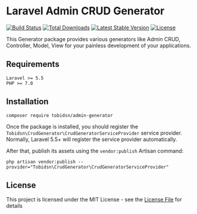 # Laravel Admin CRUD Generator

[![Build Status](https://travis-ci.org/tobidsn/admin-generator.svg)](https://travis-ci.org/tobidsn/admin-generator.svg)
[![Total Downloads](https://poser.pugx.org/tobidsn/admin-generator/d/total.svg)](https://packagist.org/packages/tobidsn/admin-generator)
[![Latest Stable Version](https://poser.pugx.org/tobidsn/admin-generator/v/stable.svg)](https://packagist.org/packages/tobidsn/admin-generator)
[![License](https://poser.pugx.org/tobidsn/admin-generator/license.svg)](https://packagist.org/packages/tobidsn/admin-generator)

This Generator package provides various generators like Admin CRUD, Controller, Model, View for your painless development of your applications.

## Requirements
    Laravel >= 5.5
    PHP >= 7.0

## Installation
```
composer require tobidsn/admin-generator
```

Once the package is installed, you should register the `Tobidsn\CrudGenerator\CrudGeneratorServiceProvider` service provider. Normally, Laravel 5.5+ will register the service provider automatically.

After that, publish its assets using the `vendor:publish` Artisan command:
```
php artisan vendor:publish --provider="Tobidsn\CrudGenerator\CrudGeneratorServiceProvider"
```

## License

This project is licensed under the MIT License - see the [License File](LICENSE) for details
